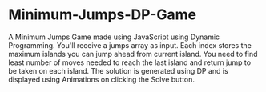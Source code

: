 # Minimum-Jumps-DP-Game
A Minimum Jumps Game made using JavaScript using Dynamic Programming. You'll receive a jumps array as input. Each index stores the maximum islands you can jump ahead from current island. You need to find least number of moves needed to reach the last island and return jump to be taken on each island. The solution is generated using DP and is displayed using Animations on clicking the Solve button.
